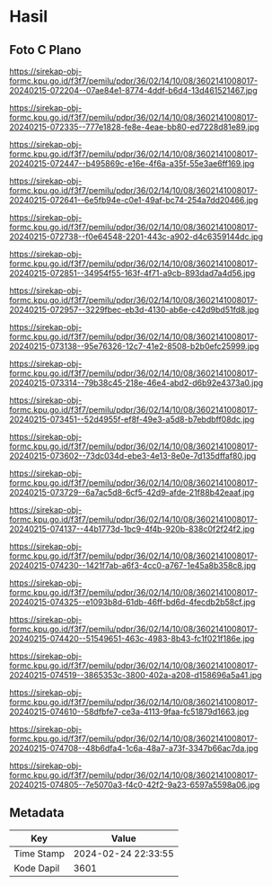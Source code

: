 # Hasil

## Foto C Plano

https://sirekap-obj-formc.kpu.go.id/f3f7/pemilu/pdpr/36/02/14/10/08/3602141008017-20240215-072204--07ae84e1-8774-4ddf-b6d4-13d461521467.jpg

https://sirekap-obj-formc.kpu.go.id/f3f7/pemilu/pdpr/36/02/14/10/08/3602141008017-20240215-072335--777e1828-fe8e-4eae-bb80-ed7228d81e89.jpg

https://sirekap-obj-formc.kpu.go.id/f3f7/pemilu/pdpr/36/02/14/10/08/3602141008017-20240215-072447--b495869c-e16e-4f6a-a35f-55e3ae6ff169.jpg

https://sirekap-obj-formc.kpu.go.id/f3f7/pemilu/pdpr/36/02/14/10/08/3602141008017-20240215-072641--6e5fb94e-c0e1-49af-bc74-254a7dd20466.jpg

https://sirekap-obj-formc.kpu.go.id/f3f7/pemilu/pdpr/36/02/14/10/08/3602141008017-20240215-072738--f0e64548-2201-443c-a902-d4c6359144dc.jpg

https://sirekap-obj-formc.kpu.go.id/f3f7/pemilu/pdpr/36/02/14/10/08/3602141008017-20240215-072851--34954f55-163f-4f71-a9cb-893dad7a4d56.jpg

https://sirekap-obj-formc.kpu.go.id/f3f7/pemilu/pdpr/36/02/14/10/08/3602141008017-20240215-072957--3229fbec-eb3d-4130-ab6e-c42d9bd51fd8.jpg

https://sirekap-obj-formc.kpu.go.id/f3f7/pemilu/pdpr/36/02/14/10/08/3602141008017-20240215-073138--95e76326-12c7-41e2-8508-b2b0efc25999.jpg

https://sirekap-obj-formc.kpu.go.id/f3f7/pemilu/pdpr/36/02/14/10/08/3602141008017-20240215-073314--79b38c45-218e-46e4-abd2-d6b92e4373a0.jpg

https://sirekap-obj-formc.kpu.go.id/f3f7/pemilu/pdpr/36/02/14/10/08/3602141008017-20240215-073451--52d4955f-ef8f-49e3-a5d8-b7ebdbff08dc.jpg

https://sirekap-obj-formc.kpu.go.id/f3f7/pemilu/pdpr/36/02/14/10/08/3602141008017-20240215-073602--73dc034d-ebe3-4e13-8e0e-7d135dffaf80.jpg

https://sirekap-obj-formc.kpu.go.id/f3f7/pemilu/pdpr/36/02/14/10/08/3602141008017-20240215-073729--6a7ac5d8-6cf5-42d9-afde-21f88b42eaaf.jpg

https://sirekap-obj-formc.kpu.go.id/f3f7/pemilu/pdpr/36/02/14/10/08/3602141008017-20240215-074137--44b1773d-1bc9-4f4b-920b-838c0f2f24f2.jpg

https://sirekap-obj-formc.kpu.go.id/f3f7/pemilu/pdpr/36/02/14/10/08/3602141008017-20240215-074230--1421f7ab-a6f3-4cc0-a767-1e45a8b358c8.jpg

https://sirekap-obj-formc.kpu.go.id/f3f7/pemilu/pdpr/36/02/14/10/08/3602141008017-20240215-074325--e1093b8d-61db-46ff-bd6d-4fecdb2b58cf.jpg

https://sirekap-obj-formc.kpu.go.id/f3f7/pemilu/pdpr/36/02/14/10/08/3602141008017-20240215-074420--51549651-463c-4983-8b43-fc1f021f186e.jpg

https://sirekap-obj-formc.kpu.go.id/f3f7/pemilu/pdpr/36/02/14/10/08/3602141008017-20240215-074519--3865353c-3800-402a-a208-d158696a5a41.jpg

https://sirekap-obj-formc.kpu.go.id/f3f7/pemilu/pdpr/36/02/14/10/08/3602141008017-20240215-074610--58dfbfe7-ce3a-4113-9faa-fc51879d1663.jpg

https://sirekap-obj-formc.kpu.go.id/f3f7/pemilu/pdpr/36/02/14/10/08/3602141008017-20240215-074708--48b6dfa4-1c6a-48a7-a73f-3347b66ac7da.jpg

https://sirekap-obj-formc.kpu.go.id/f3f7/pemilu/pdpr/36/02/14/10/08/3602141008017-20240215-074805--7e5070a3-f4c0-42f2-9a23-6597a5598a06.jpg


## Metadata

| Key        | Value               |
| ---------- | ------------------- |
| Time Stamp | 2024-02-24 22:33:55 |
| Kode Dapil | 3601                |



